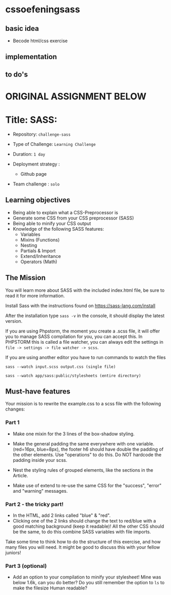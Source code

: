 # cssoefeningsass

## basic idea

- Becode html/css exercise

## implementation

## to do's

# ORIGINAL ASSIGNMENT BELOW

# Title: SASS: 

- Repository: `challenge-sass`
- Type of Challenge: `Learning Challenge`
- Duration: `1 day`
- Deployment strategy : 
	- Github page
	
- Team challenge : `solo`

## Learning objectives
- Being able to explain what a CSS-Preprocessor is
- Generate some CSS from your CSS preprocessor (SASS)
- Being able to minify your CSS output
- Knowledge of the following SASS features:
    * Variables
    * Mixins (Functions)
    * Nesting
    * Partials & Import
    * Extend/Inheritance
    * Operators (Math)

## The Mission
You will learn more about SASS with the included index.html file, be sure to read it for more information.

Install Sass with the instructions found on https://sass-lang.com/install

After the installation type `sass -v` in the console, it should display the latest version.

If you are using Phpstorm, the moment you create a .scss file, it will offer you to manage SASS compilation for you, you can accept this. In PHPSTORM this is called a file watcher, you can always edit the settings in `file -> settings -> file watcher -> scss`.

If you are using another editor you have to run commands to watch the files

`sass --watch input.scss output.css (single file)`

`sass --watch app/sass:public/stylesheets (entire directory)`

## Must-have features

Your mission is to rewrite the example.css to a scss file with the following changes:

### Part 1
- Make one mixin for the 3 lines of the box-shadow styling.

- Make the general padding the same everywhere with one variable. (red=16px, blue=8px), the footer h6 should have double the padding of the other elements. Use "operations" to do this. Do NOT hardcode the padding inside your scss. 

- Nest the styling rules of grouped elements, like the sections in the Article.

- Make use of extend to re-use the same CSS for the "success", "error" and "warning" messages.

### Part 2 - the tricky part!
- In the HTML, add 2 links called "blue" & "red".
- Clicking one of the 2 links should change the text to red/blue with a good matching background (keep it readable)!
All the other CSS should be the same, to do this combine SASS variables with file imports.

Take some time to think how to do the structure of this exercise, and how many files you will need. It might be good to discuss this with your fellow juniors!

### Part 3 (optional)
- Add an option to your compilation to minify your stylesheet!
Mine was below 1.6k, can you do better? Do you still remember the option to `ls` to make the filesize Human readable?
